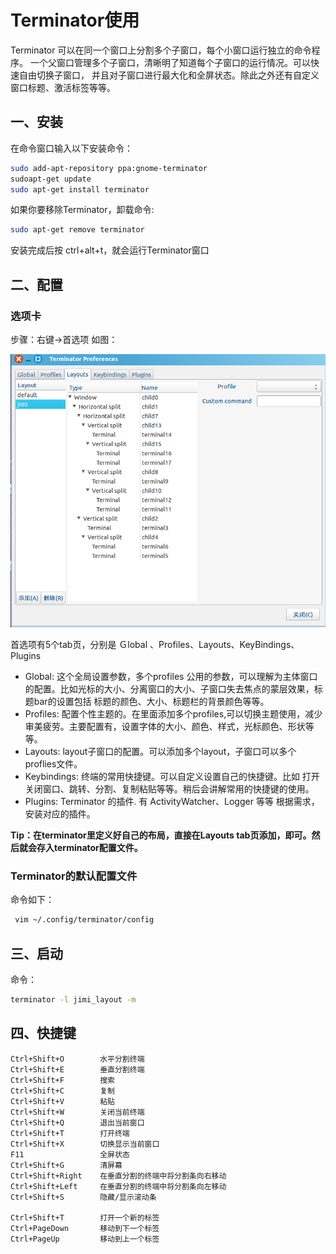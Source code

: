 # Terminator使用
Terminator 可以在同一个窗口上分割多个子窗口，每个小窗口运行独立的命令程序。
一个父窗口管理多个子窗口，清晰明了知道每个子窗口的运行情况。可以快速自由切换子窗口，
并且对子窗口进行最大化和全屏状态。除此之外还有自定义窗口标题、激活标签等等。

## 一、安装
在命令窗口输入以下安装命令：

```bash
sudo add-apt-repository ppa:gnome-terminator
sudoapt-get update
sudo apt-get install terminator
```

如果你要移除Terminator，卸载命令:

```bash
sudo apt-get remove terminator
```

安装完成后按 ctrl+alt+t，就会运行Terminator窗口

## 二、配置
### 选项卡
步骤：右键->首选项
如图：

![首选项配置页](terminator_setting.png "terminator 配置页")

首选项有5个tab页，分别是 Ｇlobal 、Profiles、Layouts、KeyBindings、Plugins

- Global: 这个全局设置参数，多个profiles 公用的参数，可以理解为主体窗口的配置。比如光标的大小、分离窗口的大小、子窗口失去焦点的蒙层效果，标题bar的设置包括 标题的颜色、大小、标题栏的背景颜色等等。
- Profiles: 配置个性主题的。在里面添加多个profiles,可以切换主题使用，减少审美疲劳。主要配置有，设置字体的大小、颜色、样式，光标颜色、形状等等。
- Layouts: layout子窗口的配置。可以添加多个layout，子窗口可以多个proflies文件。
- Keybindings: 终端的常用快捷键。可以自定义设置自己的快捷键。比如 打开关闭窗口、跳转、分割、复制粘贴等等。稍后会讲解常用的快捷键的使用。
- Plugins: Terminator 的插件. 有 ActivityWatcher、Logger 等等 根据需求，安装对应的插件。

**Tip：在terminator里定义好自己的布局，直接在Layouts tab页添加，即可。然后就会存入terminator配置文件。**

### Terminator的默认配置文件
命令如下：
    
```bash
 vim ~/.config/terminator/config
```

## 三、启动
命令：

```bash
terminator -l jimi_layout -m
```

## 四、快捷键

```
Ctrl+Shift+O        水平分割终端
Ctrl+Shift+E        垂直分割终端
Ctrl+Shift+F        搜索
Ctrl+Shift+C        复制
Ctrl+Shift+V        粘贴
Ctrl+Shift+W        关闭当前终端
Ctrl+Shift+Q        退出当前窗口
Ctrl+Shift+T        打开终端
Ctrl+Shift+X        切换显示当前窗口
F11                 全屏状态
Ctrl+Shift+G        清屏幕
Ctrl+Shift+Right    在垂直分割的终端中将分割条向右移动
Ctrl+Shift+Left     在垂直分割的终端中将分割条向左移动
Ctrl+Shift+S        隐藏/显示滚动条

Ctrl+Shift+T        打开一个新的标签
Ctrl+PageDown       移动到下一个标签
Ctrl+PageUp         移动到上一个标签
```
